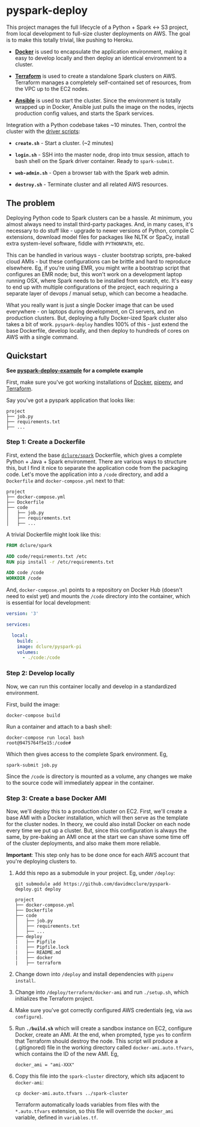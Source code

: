 
# pyspark-deploy

This project manages the full lifecycle of a Python + Spark <-> S3 project, from local development to full-size cluster deployments on AWS. The goal is to make this totally trivial, like pushing to Heroku.

- [**Docker**](https://www.docker.com/) is used to encapsulate the application environment, making it easy to develop locally and then deploy an identical environment to a cluster.

- [**Terraform**](https://www.terraform.io/) is used to create a standalone Spark clusters on AWS. Terraform manages a completely self-contained set of resources, from the VPC up to the EC2 nodes.

- [**Ansible**](https://www.ansible.com/) is used to start the cluster. Since the environment is totally wrapped up in Docker, Ansible just pulls the image on the nodes, injects production config values, and starts the Spark services.

Integration with a Python codebase takes ~10 minutes. Then, control the cluster with the [driver scripts](terraform/spark-cluster):

- **`create.sh`** - Start a cluster. (~2 minutes)

- **`login.sh`** - SSH into the master node, drop into tmux session, attach to bash shell on the Spark driver container. Ready to `spark-submit`.

- **`web-admin.sh`** - Open a browser tab with the Spark web admin.

- **`destroy.sh`** - Terminate cluster and all related AWS resources.

## The problem

Deploying Python code to Spark clusters can be a hassle. At minimum, you almost always need to install third-party packages. And, in many cases, it's necessary to do stuff like - upgrade to newer versions of Python, compile C extensions, download model files for packages like NLTK or SpaCy, install extra system-level software, fiddle with `PYTHONPATH`, etc.

This can be handled in various ways - cluster bootstrap scripts, pre-baked cloud AMIs - but these configurations can be brittle and hard to reproduce elsewhere. Eg, if you're using EMR, you might write a bootstrap script that configures an EMR node; but, this won't work on a development laptop running OSX, where Spark needs to be installed from scratch, etc. It's easy to end up with multiple configurations of the project, each requiring a separate layer of devops / manual setup, which can become a headache.

What you really want is just a single Docker image that can be used everywhere - on laptops during development, on CI servers, and on production clusters. But, deploying a fully Docker-ized Spark cluster also takes a bit of work. `pyspark-deploy` handles 100% of this - just extend the base Dockerfile, develop locally, and then deploy to hundreds of cores on AWS with a single command.

## Quickstart

**See [pyspark-deploy-example](https://github.com/davidmcclure/pyspark-deploy-example) for a complete example**

First, make sure you've got working installations of [Docker](https://www.docker.com/), [pipenv](https://pipenv.readthedocs.io/en/latest/), and [Terraform](https://www.terraform.io/).

Say you've got a pyspark application that looks like:

```text
project
├── job.py
├── requirements.txt
├── ...
```

### Step 1: Create a Dockerfile

First, extend the base [`dclure/spark`](docker/Dockerfile) Dockerfile, which gives a complete Python + Java + Spark environment. There are various ways to structure this, but I find it nice to separate the application code from the packaging code. Let's move the application into a `/code` directory, and add a `Dockerfile` and `docker-compose.yml` next to that:

```text
project
├── docker-compose.yml
├── Dockerfile
├── code
│   ├── job.py
│   ├── requirements.txt
│   ├── ...
```

A trivial Dockerfile might look like this:

```dockerfile
FROM dclure/spark

ADD code/requirements.txt /etc
RUN pip install -r /etc/requirements.txt

ADD code /code
WORKDIR /code
```

And, `docker-compose.yml` points to a repository on Docker Hub (doesn't need to exist yet) and mounts the `/code` directory into the container, which is essential for local development:

```yml
version: '3'

services:

  local:
    build: .
    image: dclure/pyspark-pi
    volumes:
      - ./code:/code
```

### Step 2: Develop locally

Now, we can run this container locally and develop in a standardized environment.

First, build the image:

`docker-compose build`

Run a container and attach to a bash shell:

```
docker-compose run local bash
root@9475764f5e15:/code#
```

Which then gives access to the complete Spark environment. Eg,

`spark-submit job.py`

Since the `/code` is directory is mounted as a volume, any changes we make to the source code will immediately appear in the container.

### Step 3: Create a base Docker AMI

Now, we'll deploy this to a production cluster on EC2. First, we'll create a base AMI with a Docker installation, which will then serve as the template for the cluster nodes. In theory, we could also install Docker on each node every time we put up a cluster. But, since this configuration is always the same, by pre-baking an AMI once at the start we can shave some time off of the cluster deployments, and also make them more reliable.

**Important**: This step only has to be done once for each AWS account that you're deploying clusters to.

1. Add this repo as a submodule in your project. Eg, under `/deploy`:

    `git submodule add https://github.com/davidmcclure/pyspark-deploy.git deploy`

    ```text
    project
    ├── docker-compose.yml
    ├── Dockerfile
    ├── code
    │   ├── job.py
    │   ├── requirements.txt
    │   ├── ...
    ├── deploy
    |   ├── Pipfile
    |   ├── Pipfile.lock
    |   ├── README.md
    |   ├── docker
    |   ├── terraform
    ```

1. Change down into `/deploy` and install dependencies with `pipenv install`.

1. Change into `/deploy/terraform/docker-ami` and run `./setup.sh`, which initializes the Terraform project.

1. Make sure you've got correctly configured AWS credentials (eg, via `aws configure`).

1. Run **`./build.sh`** which will create a sandbox instance on EC2, configure Docker, create an AMI. At the end, when prompted, type `yes` to confirm that Terraform should destroy the node. This script will produce a (.gitignored) file in the working directory called `docker-ami.auto.tfvars`, which contains the ID of the new AMI. Eg,

    ```hcl
    docker_ami = "ami-XXX"
    ```

1. Copy this file into the `spark-cluster` directory, which sits adjacent to `docker-ami`:

    `cp docker-ami.auto.tfvars ../spark-cluster`

    Terraform automatically loads variables from files with the `*.auto.tfvars` extension, so this file will override the `docker_ami` variable, defined in `variables.tf`.
